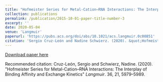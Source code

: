 ```yaml
---
title: "Hofmeister Series for Metal-Cation–RNA Interactions: The Interplay of Binding Affinity and Exchange Kinetics"
collection: publications
permalink: /publication/2015-10-01-paper-title-number-3
excerpt: ''
date: 2020-05-04
venue: 'Langmuir'
paperurl: 'https://pubs.acs.org/doi/abs/10.1021/acs.langmuir.0c00851'
citation: 'Sergio Cruz-León and Nadine Schwierz. (2020). &quot;Hofmeister Series for Metal-Cation–RNA Interactions: The Interplay of Binding Affinity and Exchange Kinetics.&quot; <i>Langmuir 1</i>. 36, 21, 5979–5989.'
---
```


[Download paper here](https://pubs.acs.org/doi/abs/10.1021/acs.langmuir.0c00851)

Recommended citation: Cruz-León, Sergio and Schwierz, Nadine. (2020). "Hofmeister Series for Metal-Cation–RNA Interactions: The Interplay of Binding Affinity and Exchange Kinetics" <i>Langmuir</i>. 36, 21, 5979–5989.
